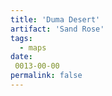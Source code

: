 ```yaml
---
title: 'Duma Desert'
artifact: 'Sand Rose'
tags:
  - maps
date:
 0013-00-00
permalink: false
---
```

